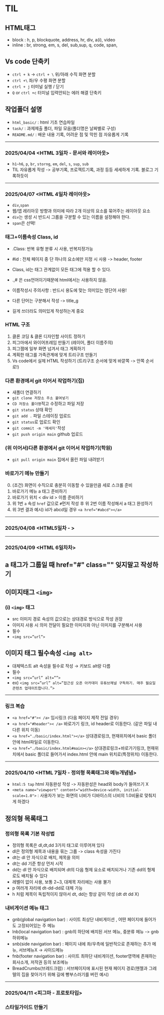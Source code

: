 # TIL
## HTML태그
* block : h, p, blockquote, address, hr, div, a(i), video
* inline : br, strong, em, s, del, sub,sup, q, code, span, 
## Vs code 단축키
* `ctrl + k` -> `ctrl + \` 위/아래 수직 화면 분할
* `ctrl +\` 좌/우 수평 화면 분할
* `ctrl + j` 터미널 실행 / 닫기
* `Q` or `ctrl +c` 터미널 입력안되는 에러 해결 단축키
## 작업폴더 설명
* `html_basic/` : html 기초 연습파일
* `task/` : 과제제출 폴더, 파일 모음(폴더명은 날짜별로 구성)
* `README.md/` : 배운 내용 기록, 어려운 점 및 막힌 점 자유롭게 기록
----
### 2025/04/04 <HTML 3일차 - 문서와 레이아웃>
* `h1~h6`, `p`, `br`, `storng`, `em`, `del`, `s`, `sup`, `sub`
* TIL 자유롭게 작성 -> 공부기록, 프로젝트기록, 과정 등등 세세하게 기록. 블로그 기록하듯이 
----
### 2025/04/07 <HTML 4일차 레이아웃>
* `div`,`span`
* 웹/앱 레리아웃 방향과 의미에 따라 2개 이상의 요소를 묶어주는 레이아웃 요소
* `div`는 생성 시 반드시 그룹을 구분할 수 있는 이름을 설정해야 한다.
* `span`은 선택!

### 태그+이름속성 Class, id
* .Class: 반복 유형 분류 시 사용, 반복지정가능
* #id : 전체 페이지 중 단 하나의 요소에만 지정 시 사용 -> header, footer
* Class, id는 태그 관계없이 모든 태그에 적용 할 수 있다.
* .,# 은 css언어이기때문에 html에서는 사용하지 않음.

* 이름작성시 주의사항 : 반드시 용도에 맞는 의미있는 영단어 사용!
* 다른 단어는 구분해서 작성 -> title_g
* 길게 쓰더라도 의미있게 작성하는게 중요

### HTML 구조
1. 클론 코딩 & 클론 디자인할 사이트 정하기
2. 피그마에서 와이어프레임 만들기 (레이어, 폴더 이름주의)
3. 피그잼에 일부 화면 넘겨서 태그 게획하기
4. 계획한 태그를 가족관계에 맞게 트리구조 만들기
5. Vs code에서 실제 HTML 작성하기 (트리구조 순서에 맞게 바깥쪽 -> 안쪽 순서로!)

### 다른 환경에서 git 이어서 작업하기(집)
* 새폴더 연결하기
* `git clone 저장소 주소 붙여넣기`
* `CD 저장소 폴더명`적고 수정하고 파일 저장
* `git status` 상태 확인
* `git add .` 파일 스테이징 업로드
* `git status`로 업로드 확인
* `git commit -m '메세지'`작성
* `git push origin main` github 업로드
### (위 이어서)다른 환경에서 git 이어서 작업하기(학원)
* `git pull origin main` 집에서 올린 파일 내려받기

### 바로가기 메뉴 만들기
0. (조건) 화면이 수직으로 충분히 이동할 수 있을만큼 세로 스크롤 준비
1. 바로가기 메뉴 a 태그 준비하기
2. 바로가기 위치 < div id > 이름 준비하기
3. 위 1번 `a` 속성 `href` 값으로 `#`먼저 작성 후 위 2번 이름 작성해서  a 태그 완성하기
4. 위 3번 결과 예시) id가 abcd일 경우 `<a href="#abcd"></a>`
-----
### 2025/04/08 <HTML5일차 - >
----
### 2025/04/09 <HTML 6일차차>
## a 태그가 그룹일 때 href="#" class="" 잊지말고 작성하기
## 이미지태그 `<img>`
### (i) `<img>` 태그
* src 이미지 경로 속성의 값으로는 상대경로 방식으로 작성 권장
* 이미지 사용 시 의미 전달이 필요한 이미지와 아닌 이미지를 구분해서 사용
* 필수
* `<img src=”url”>`
## 이미지 태그 필수속성  `<img alt>`
* 대체텍스트 alt 속성을 필수로 작성 → 키보드 alt랑 다름
* 필수
* `<img src=”url” alt=””>`
* ex) `<img src=”url” alt=”접근성 오픈 아카데미 유튜브채널 구독하기. 매주 월요일 콘텐츠 업데이트합니다.”>`
----
### 링크 복습
* `<a href="#">< /a>` 임시링크 (다음 페이지 제작 전일 경우)
* `<a href="#header">< /a>` 바로가기 링크, id header로 이동한다. (같은 파일 내 다른 위치 이동)
* `<a href="./basic/index.html"></a>` 상대경로링크, 현재위치에서  basic 폴더 안에 html파일로 이동한다.
* `<a href="./basic/index.html#main></a>` 상대경로링크+바로가기링크, 현재위치에서 basic 폴더로 들어가서 index.html 안에 main 위치로(특정위치) 이동한다.
----
### 2025/04/10 <HTML 7일차 - 정의형 목록태그와 메뉴개념념>
* `html:5 tap` html 자동완성 작성
   -> 자동완성은 head와 body가 들여쓰기 X
* `<meta name="viewport" content="width=device-width, initial-scale=1.0">`
   : 사용자가 보는 화면의 너비가 디바이스의 너비의 1.0비율로 맞춰지게 하겠다
## 정의형 목록태그
### 정의형 목록 기본 작성법
* 정의형 목록은 dl,dt,dd 3가지 태그로 이루어져 있다
* dl은 정의형 제목과 내용을 묶는 그룹 -> class 속성을 가진다
* dt는 dl 안 자식으로 배치, 제목을 의미
* dt는 dd 기준 항상 먼저 시작
* dd는 dl 안 자식으로 배치되며 dt의 다음 형제 요소로 배치되거나 기존 dd의 형제로도 배치될 수 있다
* 레벨이 없이 사용, 보통 2~3, 대제목 자리에는 사용 불가
* p 여러개 자리에 dt-dd-dd로 대체 가능
* h 처럼 제목이 독립적이지 않아서 dt, dd는 항상 같이 작성 (dt dt dd X)
### 내비게이션 메뉴 태그
* gnb(global navigation bar)
: 사이트 최상단 내비게이션 , 어떤 페이지에 들어가도 고정되어있는 주 메뉴
* lnb(local navigation bar)
: gnb의 하단에 배치된 서브 메뉴, 중분류 메뉴 -> gnb 하위메뉴
* snb(side navigation bar)
: 페이지 내에 좌/우측에 일반적으로 존재하는 추가 메뉴, 서브메뉴X -> 사이드메뉴
* fnb(footer navigation bar)
: 사이트 최하단 내비게이션, footer영역에 존재하는 회사소개, 저작권 등의 보조메뉴 
* BreadCrumbs(브레드크럼)
: 서브페이지에 표시된 현재 페이지 경로(헨젤과 그레텔의 집을 찾아가기 위해 길에 빵부스러기를 버린 예시)
----
### 2025/04/11 <피그마 - 프로토타입>
### 스타일가이드 만들기